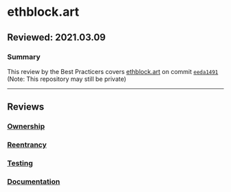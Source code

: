 # ethblock.art
## Reviewed: 2021.03.09

### Summary
This review by the Best Practicers covers [ethblock.art](https://ethblock.art) on commit [`eeda1491`](https://github.com/adrianleb/blockart-contracts/commit/eeda149192144921c4ebbd74efa6d1f2c4e85cd8) (Note: This repository may still be private)

---

## Reviews
### [Ownership](./Ownership.md)
### [Reentrancy](./Reentrancy.md)
### [Testing](./Testing.md)
### [Documentation](./Documentation.md)
